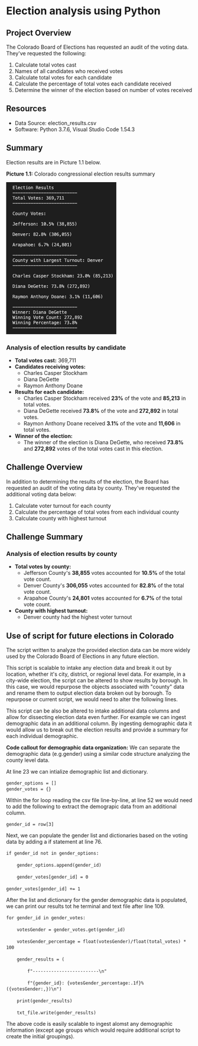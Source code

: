 # Election analysis using Python

## Project Overview
The Colorado Board of Elections has requested an audit of the voting data. They've requested the following:
1. Calculate total votes cast
2. Names of all candidates who received votes
3. Calculate total votes for each candidate
4. Calculate the percentage of total votes each candidate received
5. Determine the winner of the election based on number of votes received

## Resources
- Data Source: election_results.csv
- Software: Python 3.7.6, Visual Studio Code 1.54.3

## Summary
Election results are in Picture 1.1 below.

**Picture 1.1:** Colorado congressional election results summary

![Colorado Congressional Election Results Summary](https://github.com/joshuanallen/election-analysis/blob/e632a5361f4356b815bb1abdaf2bd70cae478122/analysis/election_results_output.png)

### Analysis of election results by candidate
- **Total votes cast:** 369,711
- **Candidates receiving votes:**
    - Charles Casper Stockham
    - Diana DeGette
    - Raymon Anthony Doane
- **Results for each candidate:**
    - Charles Casper Stockham received **23%** of the vote and **85,213** in total votes.
    - Diana DeGette received **73.8%** of the vote and **272,892** in total votes.
    - Raymon Anthony Doane received **3.1%** of the vote and **11,606** in total votes.
- **Winner of the election:**
    - The winner of the election is Diana DeGette, who received **73.8%** and **272,892** votes of the total votes cast in this election.


## Challenge Overview
In addition to determining the results of the election, the Board has requested an audit of the voting data by county. They've requested the additional voting data below:
1. Calculate voter turnout for each county
2. Calculate the percentage of total votes from each individual county
3. Calculate county with highest turnout

## Challenge Summary

### Analysis of election results by county
- **Total votes by county:**
    - Jefferson County's **38,855** votes accounted for **10.5%** of the total vote count.
    - Denver County's **306,055** votes accounted for **82.8%** of the total vote count.
    - Arapahoe County's **24,801** votes accounted for **6.7%** of the total vote count.
- **County with highest turnout:**
    - Denver county had the highest voter turnout

## Use of script for future elections in Colorado
The script written to analyze the provided election data can be more widely used by the Colorado Board of Elections in any future election.

This script is scalable to intake any election data and break it out by location, whether it's city, district, or regional level data. For example, in a city-wide election, the script can be altered to show results by borough. In this case, we would repurpose the objects associated with "county" data and rename them to output election data broken out by borough. To repurpose or current script, we would need to alter the following lines.

This script can be also be altered to intake additional data columns and allow for dissecting election data even further. For example we can ingest demographic data in an additional column. By ingesting demographic data it would allow us to break out the election results and provide a summary for each individual demographic.

**Code callout for demographic data organization:**
We can separate the demographic data (e.g.gender) using a similar code structure analyzing the county level data.

At line 23 we can intialize demographic list and dictionary.

    gender_options = []
    gender_votes = {}

Within the for loop reading the csv file line-by-line, at line 52 we would need to add the following to extract the demograpic data from an additional column.

    gender_id = row[3]

Next, we can populate the gender list and dictionaries based on the voting data by adding a if statement at line 76.

    if gender_id not in gender_options:

        gender_options.append(gender_id)

        gender_votes[gender_id] = 0

    gender_votes[gender_id] += 1

After the list and dictionary for the gender demographic data is populated, we can print our results tot he terminal and text file after line 109.

    for gender_id in gender_votes:

        votesGender = gender_votes.get(gender_id)

        votesGender_percentage = float(votesGender)/float(total_votes) * 100

        gender_results = (

            f"-------------------------\n"

            f"{gender_id}: {votesGender_percentage:.1f}% ({votesGender:,})\n")

        print(gender_results)

        txt_file.write(gender_results)

The above code is easily scalable to ingest alomst any demographic information (except age groups which would require additional script to create the initial groupings). 
